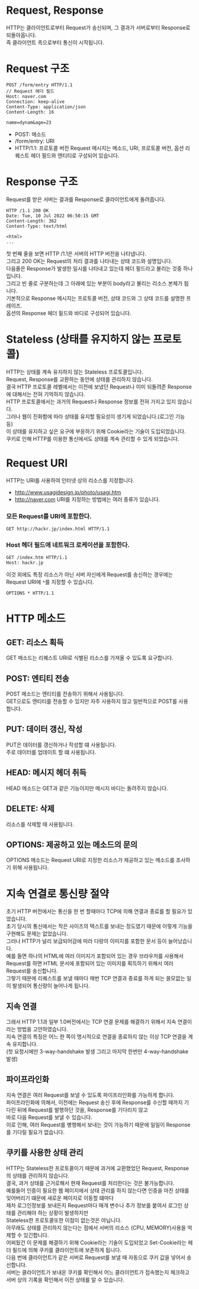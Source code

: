 # Request, Response
HTTP는 클라이언트로부터 Request가 송신되며, 그 결과가 서버로부터 Response로 되돌아옵니다.  
즉 클라이언트 측으로부터 통신이 시작됩니다.  
# Request 구조
```text
POST /form/entry HTTP/1.1
// Request 헤더 필드
Host: naver.com
Connection: keep-alive
Content-Type: application/json
Content-Length: 16

name=dynam&age=23
```
- POST: 메소드
- /form/entry: URI
- HTTP/1.1: 프로토콜 버전
Request 메시지는 메소드, URI, 프로토콜 버전, 옵션 리퀘스트 헤더 필드와 엔티티로 구성되어 있습니다.  
# Response 구조
Request를 받은 서버는 결과를 Response로 클라이언트에게 돌려줍니다.  
```text
HTTP /1.1 200 OK
Date: Tue, 10 Jul 2022 06:50:15 GMT
Content-Length: 362
Content-Type: text/html

<html>
...
```
첫 번째 줄을 보면 HTTP /1.1은 서버의 HTTP 버전을 나타냅니다.  
그리고 200 OK는 Request의 처리 결과를 나타내는 상태 코드와 설명입니다.  
다음줄은 Response가 발생한 일시를 나타내고 있는데 헤더 필드라고 불리는 것중 하나입니다.  
그리고 빈 줄로 구분하는데 그 아래에 있는 부분이 body라고 불리는 리소스 본체가 됩니다.  
기본적으로 Response 메시지는 프로토콜 버전, 상태 코드와 그 상태 코드를 설명한 프레이즈.  
옵션의 Response 헤더 필드와 바디로 구성되어 있습니다.  
# Stateless (상태를 유지하지 않는 프로토콜)
HTTP는 상태를 계속 유지하지 않는 Stateless 프로토콜입니다.  
Request, Response를 교환하는 동안에 상태를 관리하지 않습니다.  
결국 HTTP 프로토콜 레벨에서는 이전에 보냈던 Request나 이미 되돌려준 Response에 대해서는 전혀 기억하지 않습니다.  
HTTP 프로토콜에서는 과거의 Request나 Response 정보를 전혀 가지고 있지 않습니다.  
그러나 웹이 진화함에 따라 상태를 유지할 필요성이 생기게 되었습니다.(로그인 기능 등)  
이 상태를 유지하고 싶은 요구에 부응하기 위해 Cookie라는 기술이 도입되었습니다.  
쿠키로 인해 HTTP를 이용한 통신에서도 상태를 계속 관리할 수 있게 되었습니다.  
# Request URI
HTTP는 URI를 사용하여 인터넷 상의 리소스를 지정합니다.  
- http://www.usagidesign.jp/photo/usagi.htm
- http://naver.com
URI를 지정하는 방법에는 여러 종류가 있습니다.  
### 모든 Request를 URI에 포함한다.
```
GET http://hackr.jp/index.html HTTP/1.1
```
### Host 헤더 필드에 네트워크 로케이션을 포함한다.
```
GET /index.htm HTTP/1.1
Host: hackr.jp
```
이것 외에도 특정 리소스가 아닌 서버 자신에게 Request를 송신하는 경우에는 Request URI에 ```*```를 지정할 수 있습니다.  
```
OPTIONS * HTTP/1.1
```
# HTTP 메소드
## GET: 리소스 획득
GET 메소드는 리퀘스트 URI로 식별된 리소스를 가져올 수 있도록 요구합니다.  
## POST: 엔티티 전송
POST 메소드는 엔티티를 전송하기 위해서 사용됩니다.  
GET으로도 엔티티를 전송할 수 있지만 자주 사용하지 않고 일반적으로 POST를 사용합니다.  
## PUT: 데이터 갱신, 작성
PUT은 데이터를 갱신하거나 작성할 떄 사용됩니다.  
주로 데이터를 업데이트 할 떄 사용됩니다.  
## HEAD: 메시지 헤더 취득
HEAD 메소드는 GET과 같은 기능이지만 메시지 바디는 돌려주지 않습니다.  
## DELETE: 삭제
리소스를 삭제할 때 사용됩니다.  
## OPTIONS: 제공하고 있는 메소드의 문의
OPTIONS 메소드는 Request URI로 지정한 리소스가 제공하고 있는 메소드를 조사하기 위해 사용됩니다.  
# 지속 연결로 통신량 절약
초기 HTTP 버전에서는 통신을 한 번 할때마다 TCP에 의해 연결과 종료를 할 필요가 있었습니다.  
초기 당시의 통신에서는 작은 사이즈의 텍스트를 보내는 정도였기 때문에 이렇게 기능을 구현해도 문제는 없었습니다.  
그러나 HTTP가 널리 보급되어감에 따라 다량의 이미지를 포함한 문서 등이 늘어났습니다.  
예를 들면 하나의 HTML에 여러 이미지가 포함되어 있는 경우 브라우저를 사용해서 Request를 하면 HTML 문서에 포함되어 있는 이미지를 획득하기 위해서 여러 Request를 송신합니다.  
그렇기 때문에 리퀘스트를 보낼 때마다 매번 TCP 연결과 종료를 하게 되는 쓸모없는 일이 발생되어 통신량이 늘어나게 됩니다.  
## 지속 연결
그래서 HTTP 1.1과 일부 1.0버전에서는 TCP 연결 문제를 해결하기 위해서 지속 연결이라는 방법을 고안하였습니다.  
지속 연결의 특징은 어느 한 쪽이 명시적으로 연결을 종료하지 않는 이상 TCP 연결을 계속 유지합니다.  
(첫 요청시에만 3-way-handshake 발생 그리고 마지막 한번만 4-way-handshake 발생)  
## 파이프라인화
지속 연결은 여러 Request를 보낼 수 있도록 파이프라인화를 가능하게 합니다.  
파이프라인화에 의해서, 이전에는 Request 송신 후에 Response를 수신할 때까지 기다린 뒤에 Request를 발행하던 것을, Response를 기다리지 않고  
바로 다음 Request를 보낼 수 있습니다.  
이로 인해, 여러 Request를 병행해서 보내는 것이 가능하기 때문에 일일이 Response를 기다릴 필요가 없습니다.  
## 쿠키를 사용한 상태 관리
HTTP는 Stateless한 프로토콜이기 때문에 과거에 교환했었던 Request, Response의 상태를 관리하지 않습니다.  
결국, 과거 상태를 근거로해서 현재 Request를 처리한다는 것은 불가능합니다.  
예를들어 인증이 필요한 웹 페이지에서 상태 관리를 하지 않는다면 인증을 마친 상태를 잊어버리기 떄문에 새로운 페이지로 이동할 떄마다  
재차 로그인정보를 보내든지 Request마다 매개 변수나 추가 정보를 붙여서 로그인 상태를 관리해야 하는 상황이 발생하지만  
Stateless한 프로토콜또한 이점이 없는것은 아닙니다.  
아무래도 상태를 관리하지 않는다는 점에서 서버의 리소스 (CPU, MEMORY)사용을 억제할 수 있긴합니다.  
어찌됬건 이 문제를 해결하기 위해 Cookie라는 기술이 도입되었고 Set-Cookie라는 헤더 필드에 의해 쿠키를 클라이언트에 보존하게 됩니다.  
다음 번에 클라이언트가 같은 서버로 Request를 보낼 때 자동으로 쿠키 값을 넣어서 송신합니다.  
서버는 클라이언트가 보내온 쿠키를 확인해서 어느 클라이언트가 접속했는지 체크하고 서버 상의 기록을 확인해서 이전 상태를 알 수 있습니다.  
